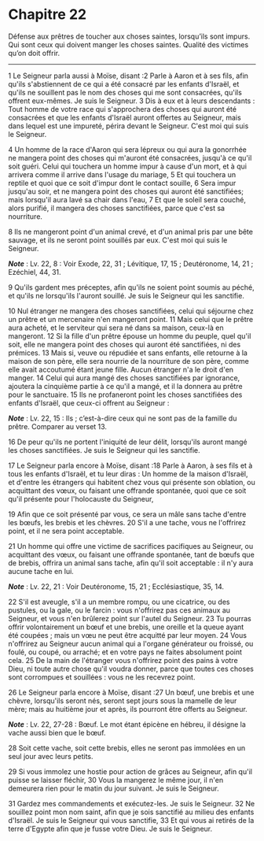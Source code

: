 # Chapitre 22

Défense aux prêtres de toucher aux choses saintes, lorsqu’ils sont impurs.
Qui sont ceux qui doivent manger les choses saintes.
Qualité des victimes qu’on doit offrir.

***

1 Le Seigneur parla aussi à Moïse, disant :2 Parle à Aaron et à ses fils, afin qu'ils s'abstiennent de ce qui a été consacré par les enfants d'Israël, et qu'ils ne souillent pas le nom des choses qui me sont consacrées, qu'ils offrent eux-mêmes. Je suis le Seigneur. 3 Dis à eux et à leurs descendants : Tout homme de votre race qui s'approchera des choses qui auront été consacrées et que les enfants d'Israël auront offertes au Seigneur, mais dans lequel est une impureté, périra devant le Seigneur. C'est moi qui suis le Seigneur.


4 Un homme de la race d'Aaron qui sera lépreux ou qui aura la gonorrhée ne mangera point des choses qui m'auront été consacrées, jusqu'à ce qu'il soit guéri. Celui qui touchera un homme impur à cause d'un mort, et à qui arrivera comme il arrive dans l'usage du mariage, 5 Et qui touchera un reptile et quoi que ce soit d'impur dont le contact souille, 6 Sera impur jusqu'au soir, et ne mangera point des choses qui auront été sanctifiées; mais lorsqu'il aura lavé sa chair dans l'eau, 7 Et que le soleil sera couché, alors purifié, il mangera des choses sanctifiées, parce que c'est sa nourriture.


8 Ils ne mangeront point d'un animal crevé, et d'un animal pris par une bête sauvage, et ils ne seront point souillés par eux. C'est moi qui suis le Seigneur.

***Note*** :  Lv. 22, 8 : Voir Exode, 22, 31 ; Lévitique, 17, 15 ; Deutéronome, 14, 21 ; Ezéchiel, 44, 31.


9 Qu'ils gardent mes préceptes, afin qu'ils ne soient point soumis au péché, et qu'ils ne lorsqu'ils l'auront souillé. Je suis le Seigneur qui les sanctifie.


10 Nul étranger ne mangera des choses sanctifiées, celui qui séjourne chez un prêtre et un mercenaire n'en mangeront point. 11 Mais celui que le prêtre aura acheté, et le serviteur qui sera né dans sa maison, ceux-là en mangeront. 12 Si la fille d'un prêtre épouse un homme du peuple, quel qu'il soit, elle ne mangera point des choses qui auront été sanctifiées, ni des prémices. 13 Mais si, veuve ou répudiée et sans enfants, elle retourne à la maison de son père, elle sera nourrie de la nourriture de son père, comme elle avait accoutumé étant jeune fille. Aucun étranger n'a le droit d'en manger. 14 Celui qui aura mangé des choses sanctifiées par ignorance, ajoutera la cinquième partie à ce qu'il a mangé, et il la donnera au prêtre pour le sanctuaire. 15 Ils ne profaneront point les choses sanctifiées des enfants d'Israël, que ceux-ci offrent au Seigneur :

***Note*** :  Lv. 22, 15 : Ils ; c’est-à-dire ceux qui ne sont pas de la famille du prêtre. Comparer au verset 13.

16 De peur qu'ils ne portent l'iniquité de leur délit, lorsqu'ils auront mangé les choses sanctifiées. Je suis le Seigneur qui les sanctifie.


17 Le Seigneur parla encore à Moïse, disant :18 Parle à Aaron, à ses fils et à tous les enfants d'Israël, et tu leur diras : Un homme de la maison d'Israël, et d'entre les étrangers qui habitent chez vous qui présente son oblation, ou acquittant des vœux, ou faisant une offrande spontanée, quoi que ce soit qu'il présente pour l'holocauste du Seigneur,


19 Afin que ce soit présenté par vous, ce sera un mâle sans tache d'entre les bœufs, les brebis et les chèvres. 20 S'il a une tache, vous ne l'offrirez point, et il ne sera point acceptable.


21 Un homme qui offre une victime de sacrifices pacifiques au Seigneur, ou acquittant des vœux, ou faisant une offrande spontanée, tant de bœufs que de brebis, offrira un animal sans tache, afin qu'il soit acceptable : il n'y aura aucune tache en lui.

***Note*** :  Lv. 22, 21 : Voir Deutéronome, 15, 21 ; Ecclésiastique, 35, 14.

22 S'il est aveugle, s'il a un membre rompu, ou une cicatrice, ou des pustules, ou la gale, ou le farcin : vous n'offrirez pas ces animaux au Seigneur, et vous n'en brûlerez point sur l'autel du Seigneur. 23 Tu pourras offrir volontairement un bœuf et une brebis, une oreille et la queue ayant été coupées ; mais un vœu ne peut être acquitté par leur moyen. 24 Vous n'offrirez au Seigneur aucun animal qui a l'organe générateur ou froissé, ou foulé, ou coupé, ou arraché; et en votre pays ne faites absolument point cela. 25 De la main de l'étranger vous n'offrirez point des pains à votre Dieu, ni toute autre chose qu'il voudra donner, parce que toutes ces choses sont corrompues et souillées : vous ne les recevrez point.


26 Le Seigneur parla encore à Moïse, disant :27 Un bœuf, une brebis et une chèvre, lorsqu'ils seront nés, seront sept jours sous la mamelle de leur mère; mais au huitième jour et après, ils pourront être offerts au Seigneur.

***Note*** :  Lv. 22, 27-28 : Bœuf. Le mot étant épicène en hébreu, il désigne la vache aussi bien que le bœuf.


28 Soit cette vache, soit cette brebis, elles ne seront pas immolées en un seul jour avec leurs petits.


29 Si vous immolez une hostie pour action de grâces au Seigneur, afin qu'il puisse se laisser fléchir, 30 Vous la mangerez le même jour, il n'en demeurera rien pour le matin du jour suivant. Je suis le Seigneur.


31 Gardez mes commandements et exécutez-les. Je suis le Seigneur. 32 Ne souillez point mon nom saint, afin que je sois sanctifié au milieu des enfants d'Israël. Je suis le Seigneur qui vous sanctifie, 33 Et qui vous ai retirés de la terre d'Egypte afin que je fusse votre Dieu. Je suis le Seigneur.

